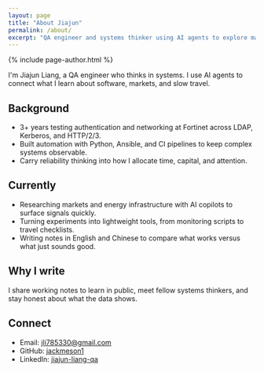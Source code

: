 ```yaml
---
layout: page
title: "About Jiajun"
permalink: /about/
excerpt: "QA engineer and systems thinker using AI agents to explore markets, energy, and infrastructure."
---
```


{% include page-author.html %}

<p class="lead">I'm Jiajun Liang, a QA engineer who thinks in systems. I use AI agents to connect what I learn about software, markets, and slow travel.</p>

## Background

- 3+ years testing authentication and networking at Fortinet across LDAP, Kerberos, and HTTP/2/3.
- Built automation with Python, Ansible, and CI pipelines to keep complex systems observable.
- Carry reliability thinking into how I allocate time, capital, and attention.

## Currently

- Researching markets and energy infrastructure with AI copilots to surface signals quickly.
- Turning experiments into lightweight tools, from monitoring scripts to travel checklists.
- Writing notes in English and Chinese to compare what works versus what just sounds good.

## Why I write

I share working notes to learn in public, meet fellow systems thinkers, and stay honest about what the data shows.

## Connect

- Email: [jli785330@gmail.com](mailto:jli785330@gmail.com)
- GitHub: [jackmeson1](https://github.com/jackmeson1)
- LinkedIn: [jiajun-liang-qa](https://www.linkedin.com/in/jiajun-liang-qa/)
